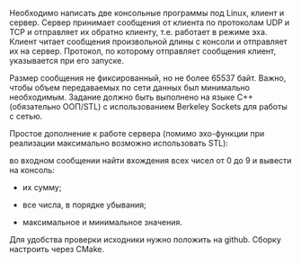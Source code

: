 Необходимо написать две консольные программы под Linux, клиент и сервер. Сервер принимает сообщения от клиента по протоколам UDP и TCP и отправляет их обратно клиенту, т.е. работает в режиме эха. Клиент читает сообщения произвольной длины с консоли и отправляет их на сервер. Протокол, по которому отправляет сообщения клиент, указывается при его запуске.

Размер сообщения не фиксированный, но не более 65537 байт. Важно, чтобы объем передаваемых по сети данных был минимально необходимым.
Задание должно быть выполнено на языке С++ (обязательно ООП/STL) с использованием Berkeley Sockets для работы с сетью.

Простое дополнение к работе сервера (помимо эхо-функции при реализации максимально возможно использовать STL):

во входном сообщении найти вхождения всех чисел от 0 до 9 и
вывести на консоль:

   *    их сумму;

   *    все числа, в порядке убывания;

   *    максимальное и минимальное значения.

Для удобства проверки исходники нужно положить на github. Сборку настроить через CMake.
